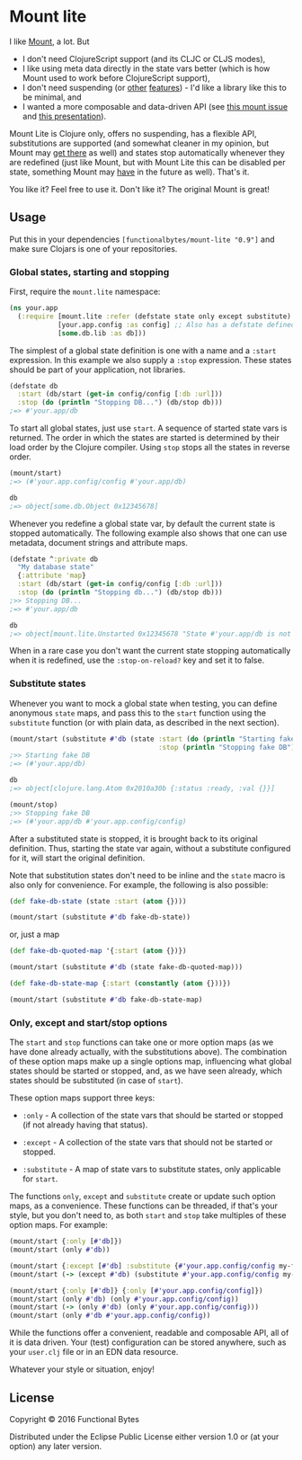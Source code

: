 # Mount lite

I like [Mount](https://github.com/tolitius/mount), a lot. But

* I don't need ClojureScript support (and its CLJC or CLJS modes),
* I like using meta data directly in the state vars better (which is how Mount used to work before ClojureScript support),
* I don't need suspending (or [other](https://github.com/tolitius/mount/issues/16) 
  [features](https://github.com/tolitius/mount/blob/dc5c89b3e9a47601242fbc79846460812f81407d/src/mount/core.cljc#L301)) - 
  I'd like a library like this to be minimal, and
* I wanted a more composable and data-driven API (see [this mount issue](https://github.com/tolitius/mount/issues/19) 
  and [this presentation](https://www.youtube.com/watch?v=3oQTSP4FngY)).
 
Mount Lite is Clojure only, offers no suspending, has a flexible API, substitutions are supported 
(and somewhat cleaner in my opinion, but Mount may [get there](https://github.com/tolitius/mount/issues/45) as well) and states stop 
automatically whenever they are redefined (just like Mount, but with Mount Lite this can be disabled per state, 
something Mount may [have](https://github.com/tolitius/mount/issues/36) in the future as well). That's it.

You like it? Feel free to use it. Don't like it? The original Mount is great!

## Usage

Put this in your dependencies `[functionalbytes/mount-lite "0.9"]` and make sure Clojars is one of your repositories.

### Global states, starting and stopping

First, require the `mount.lite` namespace:

```clj
(ns your.app
  (:require [mount.lite :refer (defstate state only except substitute) :as mount]
            [your.app.config :as config] ;; Also has a defstate defined.
            [some.db.lib :as db]))
```

The simplest of a global state definition is one with a name and a `:start` expression. In this example we also supply a
`:stop` expression. These states should be part of your application, not libraries.

```clj
(defstate db 
  :start (db/start (get-in config/config [:db :url]))
  :stop (do (println "Stopping DB...") (db/stop db)))
;=> #'your.app/db
```

To start all global states, just use `start`. A sequence of started state vars is returned. The order in which the 
states are started is determined by their load order by the Clojure compiler. Using `stop` stops all the states in
reverse order.

```clj
(mount/start)
;=> (#'your.app.config/config #'your.app/db)

db
;=> object[some.db.Object 0x12345678]
```

Whenever you redefine a global state var, by default the current state is stopped automatically. The following example
also shows that one can use metadata, document strings and attribute maps.

```clj
(defstate ^:private db
  "My database state"
  {:attribute 'map}
  :start (db/start (get-in config/config [:db :url]))
  :stop (do (println "Stopping db...") (db/stop db)))
;>> Stopping DB...
;=> #'your.app/db

db
;=> object[mount.lite.Unstarted 0x12345678 "State #'your.app/db is not started."]
```

When in a rare case you don't want the current state stopping automatically when it is redefined, use the 
`:stop-on-reload?` key and set it to false.

### Substitute states

Whenever you want to mock a global state when testing, you can define anonymous `state` maps, and pass this to the 
`start` function using the `substitute` function (or with plain data, as described in the next section).

```clj
(mount/start (substitute #'db (state :start (do (println "Starting fake DB") (atom {}))
                                     :stop (println "Stopping fake DB"))))
;>> Starting fake DB
;=> (#'your.app/db)

db
;=> object[clojure.lang.Atom 0x2010a30b {:status :ready, :val {}}]

(mount/stop)
;>> Stopping fake DB
;=> (#'your.app/db #'your.app.config/config)
```

After a substituted state is stopped, it is brought back to its original definition. Thus, starting the state var again,
without a substitute configured for it, will start the original definition.

Note that substitution states don't need to be inline and the `state` macro is also only for convenience. 
For example, the following is also possible:

```clj
(def fake-db-state (state :start (atom {})))

(mount/start (substitute #'db fake-db-state))
```

or, just a map

```clj
(def fake-db-quoted-map '{:start (atom {})})

(mount/start (substitute #'db (state fake-db-quoted-map)))

(def fake-db-state-map {:start (constantly (atom {}))})

(mount/start (substitute #'db fake-db-state-map)
```

### Only, except and start/stop options

The `start` and `stop` functions can take one or more option maps (as we have done already actually, with the 
substitutions above). The combination of these option maps make up a single options map, influencing what global states 
should be started or stopped, and, as we have seen already, which states should be substituted (in case of `start`).

These option maps support three keys:

* `:only` - A collection of the state vars that should be started or stopped (if not already having that status).

* `:except` - A collection of the state vars that should not be started or stopped.

* `:substitute` - A map of state vars to substitute states, only applicable for `start`.

The functions `only`, `except` and `substitute` create or update such option maps, as a convenience. These functions can
be threaded, if that's your style, but you don't need to, as both `start` and `stop` take multiples of these option 
maps. For example:

```clj
(mount/start {:only [#'db]})
(mount/start (only #'db))

(mount/start {:except [#'db] :substitute {#'your.app.config/config my-fake-config}})
(mount/start (-> (except #'db) (substitute #'your.app.config/config my-fake-config)))

(mount/start {:only [#'db]} {:only [#'your.app.config/config]})
(mount/start (only #'db) (only #'your.app.config/config))
(mount/start (-> (only #'db) (only #'your.app.config/config)))
(mount/start (only #'db #'your.app.config/config))
```

While the functions offer a convenient, readable and composable API, all of it is data driven. Your (test) configuration
can be stored anywhere, such as your `user.clj` file or in an EDN data resource.

Whatever your style or situation, enjoy!

## License

Copyright © 2016 Functional Bytes

Distributed under the Eclipse Public License either version 1.0 or (at
your option) any later version.
